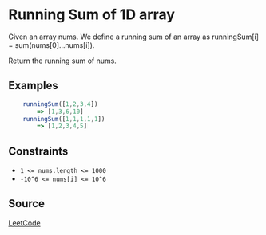 # Running Sum of 1D array

Given an array nums. We define a running sum of an array as runningSum[i] = sum(nums[0]…nums[i]).

Return the running sum of nums.

## Examples

```javascript
    runningSum([1,2,3,4])
        => [1,3,6,10]
    runningSum([1,1,1,1,1])
        => [1,2,3,4,5]
```

## Constraints
- `1 <= nums.length <= 1000`
- `-10^6 <= nums[i] <= 10^6`

## Source
[LeetCode](https://leetcode.com/problems/running-sum-of-1d-array/)